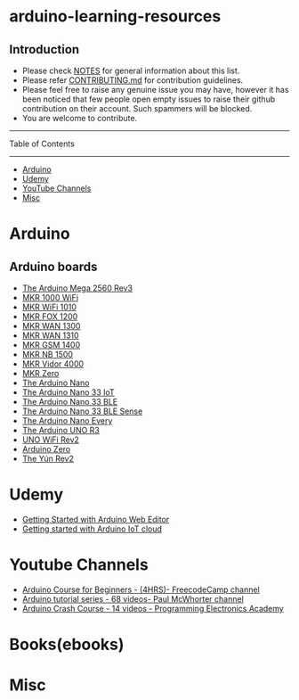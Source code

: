# arduino-learning-resources

## Introduction

- Please check [NOTES](https://github.com/augnairobi/arduino-learning-resources/blob/1db1288ee8bf6fce267c6ad6130dcd5ac18df7e7/NOTES.md) for general information about this list.
- Please refer [CONTRIBUTING.md](https://github.com/augnairobi/arduino-learning-resources/blob/17795e48dc1af1e2f34afd8d792c296fec5ce2af/CONTRIBUTING.md) for contribution guidelines.
- Please feel free to raise any genuine issue you may have, however it has been noticed that few people open empty issues to raise their github contribution on their account. Such spammers will be blocked. 
- You are welcome to contribute.

------------------------------

Table of Contents

------------------------------
- [Arduino](#Arduino)
- [Udemy](#Udemy)
- [YouTube Channels](#YoutubeChannels)
- [Misc](#Misc)

# Arduino
  ## Arduino boards
 - [The Arduino Mega 2560 Rev3](https://docs.arduino.cc/hardware/mega-2560)
 - [MKR 1000 WiFi](https://docs.arduino.cc/hardware/mkr-1000-wifi)
 - [MKR WiFi 1010](https://docs.arduino.cc/hardware/mkr-wifi-1010)
 - [MKR FOX 1200](https://docs.arduino.cc/hardware/mkr-fox-1200)
 - [MKR WAN 1300](https://docs.arduino.cc/hardware/mkr-wan-1300)
 - [MKR WAN 1310](https://docs.arduino.cc/hardware/mkr-wan-1310)
 - [MKR GSM 1400](https://docs.arduino.cc/hardware/mkr-gsm-1400)
 - [MKR NB 1500](https://docs.arduino.cc/hardware/mkr-nb-1500)
 - [MKR Vidor 4000](https://docs.arduino.cc/hardware/mkr-vidor-4000)
 - [MKR Zero](https://docs.arduino.cc/hardware/mkr-zero)
 - [The Arduino Nano](https://docs.arduino.cc/hardware/nano)
 - [The Arduino Nano 33 IoT](https://docs.arduino.cc/hardware/nano-33-iot)
 - [The Arduino Nano 33 BLE](https://docs.arduino.cc/hardware/nano-33-ble)
 - [The Arduino Nano 33 BLE Sense](https://docs.arduino.cc/hardware/nano-33-ble-sense)
 - [The Arduino Nano Every](https://docs.arduino.cc/hardware/nano-every)
 - [The Arduino UNO R3](https://docs.arduino.cc/hardware/uno-rev3)
 - [UNO WiFi Rev2](https://docs.arduino.cc/hardware/uno-wifi-rev2)
 - [Arduino Zero](https://docs.arduino.cc/hardware/zero)
 - [The Yún Rev2](https://docs.arduino.cc/hardware/yun-rev2)

# Udemy
- [Getting Started with Arduino Web Editor](https://www.udemy.com/course/arduino-web-editor-getting-started-with-arduino-web-editor/)
- [Getting started with Arduino IoT cloud](https://www.udemy.com/course/getting-started-with-arduino-iot-cloud/)



# Youtube Channels
- [Arduino Course for Beginners - (4HRS)- FreecodeCamp channel ](https://youtu.be/zJ-LqeX_fLU)
- [Arduino tutorial series - 68 videos- Paul McWhorter channel ](https://youtube.com/playlist?list=PLGs0VKk2DiYw-L-RibttcvK-WBZm8WLEP)
- [ Arduino Crash Course - 14 videos - Programming Electronics Academy ](https://youtube.com/playlist?list=PLYutciIGBqC0SWYHfQWxM-E6chIdc4zrJ)


# Books(ebooks)

# Misc


